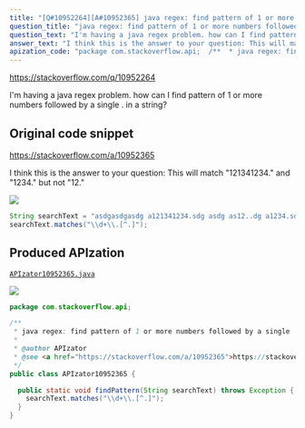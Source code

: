 ```yaml
---
title: "[Q#10952264][A#10952365] java regex: find pattern of 1 or more numbers followed by a single"
question_title: "java regex: find pattern of 1 or more numbers followed by a single"
question_text: "I'm having a java regex problem. how can I find pattern of 1 or more numbers followed by a single . in a string?"
answer_text: "I think this is the answer to your question: This will match \"121341234.\" and \"1234.\" but not \"12.\""
apization_code: "package com.stackoverflow.api;  /**  * java regex: find pattern of 1 or more numbers followed by a single  *  * @author APIzator  * @see <a href=\"https://stackoverflow.com/a/10952365\">https://stackoverflow.com/a/10952365</a>  */ public class APIzator10952365 {    public static void findPattern(String searchText) throws Exception {     searchText.matches(\"\\\\d+\\\\.[^.]\");   } }"
---
```


https://stackoverflow.com/q/10952264

I&#x27;m having a java regex problem.
how can I find pattern of 1 or more numbers followed by a single . in a string?



## Original code snippet

https://stackoverflow.com/a/10952365

I think this is the answer to your question:
This will match &quot;121341234.&quot; and &quot;1234.&quot; but not &quot;12.&quot;

<div class="code-logo"><img src="/stackoverflow.png" /></div>

```java
String searchText = "asdgasdgasdg a121341234.sdg asdg as12..dg a1234.sdg ";
searchText.matches("\\d+\\.[^.]");
```

## Produced APIzation

[`APIzator10952365.java`](https://github.com/pasqualesalza/apization-temp/raw/main/data/search/APIzator10952365.java)

<div class="code-logo"><img src="/apizator.png" /></div>

```java
package com.stackoverflow.api;

/**
 * java regex: find pattern of 1 or more numbers followed by a single
 *
 * @author APIzator
 * @see <a href="https://stackoverflow.com/a/10952365">https://stackoverflow.com/a/10952365</a>
 */
public class APIzator10952365 {

  public static void findPattern(String searchText) throws Exception {
    searchText.matches("\\d+\\.[^.]");
  }
}

```